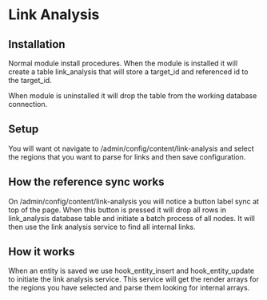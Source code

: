 # Link Analysis

## Installation
Normal module install procedures. When the module is installed it will create
a table link_analysis that will store a target_id and referenced id to the target_id.

When module is uninstalled it will drop the table from the working database connection.

## Setup
You will want ot navigate to /admin/config/content/link-analysis and select the
regions that you want to parse for links and then save configuration.

## How the reference sync works
On /admin/config/content/link-analysis you will notice a button label sync at top of the page.
When this button is pressed it will drop all rows in link_analysis database table and initiate
a batch process of all nodes. It will then use the link analysis service to find all internal links.

## How it works
When an entity is saved we use hook_entity_insert and hook_entity_update to initiate the
link analysis service. This service will get the render arrays for the regions you have selected
and parse them looking for internal arrays.


